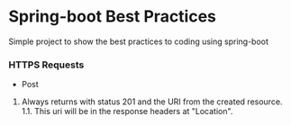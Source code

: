 # Spring-boot Best Practices
Simple project to show the best practices to coding using spring-boot

### HTTPS Requests

- Post 
1. Always returns with status 201 and the URI from the created resource.
1.1. This uri will be in the response headers at "Location".
